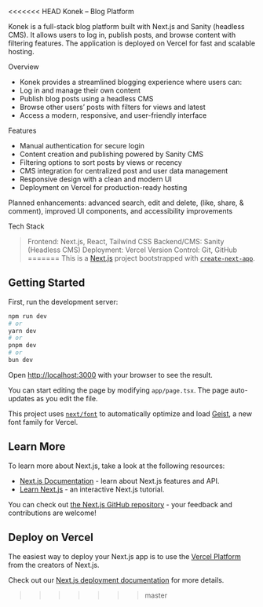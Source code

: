 <<<<<<< HEAD
Konek – Blog Platform

Konek is a full-stack blog platform built with Next.js and Sanity (headless CMS). It allows users to log in, publish posts, and browse content with filtering features. The application is deployed on Vercel for fast and scalable hosting.

Overview

- Konek provides a streamlined blogging experience where users can:
- Log in and manage their own content
- Publish blog posts using a headless CMS
- Browse other users’ posts with filters for views and latest
- Access a modern, responsive, and user-friendly interface

Features

- Manual authentication for secure login
- Content creation and publishing powered by Sanity CMS
- Filtering options to sort posts by views or recency
- CMS integration for centralized post and user data management
- Responsive design with a clean and modern UI
- Deployment on Vercel for production-ready hosting

Planned enhancements: advanced search, edit and delete, (like, share, & comment), improved UI components, and accessibility improvements

Tech Stack
> Frontend: Next.js, React, Tailwind CSS
> Backend/CMS: Sanity (Headless CMS)
> Deployment: Vercel
> Version Control: Git, GitHub
=======
This is a [Next.js](https://nextjs.org) project bootstrapped with [`create-next-app`](https://nextjs.org/docs/app/api-reference/cli/create-next-app).

## Getting Started

First, run the development server:

```bash
npm run dev
# or
yarn dev
# or
pnpm dev
# or
bun dev
```

Open [http://localhost:3000](http://localhost:3000) with your browser to see the result.

You can start editing the page by modifying `app/page.tsx`. The page auto-updates as you edit the file.

This project uses [`next/font`](https://nextjs.org/docs/app/building-your-application/optimizing/fonts) to automatically optimize and load [Geist](https://vercel.com/font), a new font family for Vercel.

## Learn More

To learn more about Next.js, take a look at the following resources:

- [Next.js Documentation](https://nextjs.org/docs) - learn about Next.js features and API.
- [Learn Next.js](https://nextjs.org/learn) - an interactive Next.js tutorial.

You can check out [the Next.js GitHub repository](https://github.com/vercel/next.js) - your feedback and contributions are welcome!

## Deploy on Vercel

The easiest way to deploy your Next.js app is to use the [Vercel Platform](https://vercel.com/new?utm_medium=default-template&filter=next.js&utm_source=create-next-app&utm_campaign=create-next-app-readme) from the creators of Next.js.

Check out our [Next.js deployment documentation](https://nextjs.org/docs/app/building-your-application/deploying) for more details.
>>>>>>> master
